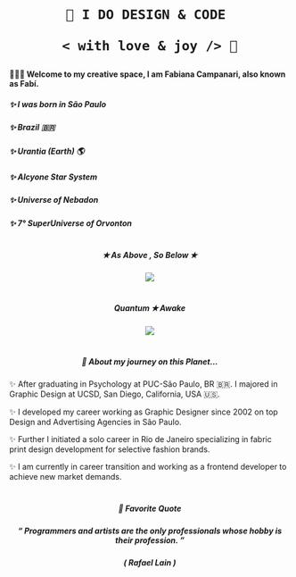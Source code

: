 <h1 align="center">  
 
    🎨 I DO DESIGN & CODE 
   
     < with love & joy /> 🧡 
   
</h1>


####  🧘🏼‍♀️ Welcome to my creative space, I am Fabiana Campanari, also known as Fabí. 

#####  ✨  I was born in São Paulo  

#####  ✨  Brazil 🇧🇷

#####  ✨  Urantia (Earth) 🌎 

#####  ✨  Alcyone Star System 

#####  ✨  Universe of Nebadon 

#####  ✨  7° SuperUniverse of Orvonton
 
#

##### <p align="center">  ✭ As Above , So Below  ✭ </p>
   
<p align="center">
  <img src="https://user-images.githubusercontent.com/113218619/207962226-673d57ec-c076-47c4-8f8a-c1e57e834f6f.gif" />
 
 #

##### <p align="center">   Quantum  ✭ Awake     </p> 

<p align="center">
<img src="https://github.com/FabianaCampanari/FabianaCampanari/assets/113218619/0a6fda50-d109-4b4a-8183-61df53adde03" />

#
                
##### <p align="center"> 🚀 About my journey on this Planet...  </p>

✨ After graduating in Psychology at PUC-São Paulo, BR 🇧🇷. I majored in Graphic Design at UCSD, San Diego, California, USA 🇺🇸. </p>

✨ I developed my career working as Graphic Designer since 2002 on top Design and Advertising Agencies in São Paulo. </p>

✨ Further I initiated a solo career in Rio de Janeiro specializing in fabric print design development for selective fashion brands. </p>

✨ I am currently in career transition and working as a frontend developer to achieve new market demands.

#

##### <p align="center">  🌟 Favorite Quote </p>  
 
##### <p align="center"> “ Programmers and artists are the only professionals whose hobby is their profession. ” </p>

##### <p align="center"> ( Rafael Lain ) </p>









 
 
